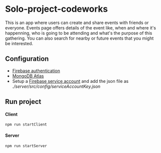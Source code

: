 # Solo-project-codeworks

This is an app where users can create and share events with friends or everyone. Events page offers details of the event like, when and where it's happenning, who is going to be attending and what's the purpose of this gathering. You can also search for nearby or future events that you might be interested.

## Configuration

* [Firebase authentication](https://firebase.google.com/docs/auth/web/password-auth)
* [MongoDB Atlas](https://www.mongodb.com/docs/atlas/getting-started)
* Setup a [Firebase service account](https://firebase.google.com/docs/admin/setup#initialize-sdk) and add the json file as *./server/src/config/serviceAccountKey.json*

## Run project

#### Client
```
npm run startClient
```
#### Server
```
npm run startServer
```
